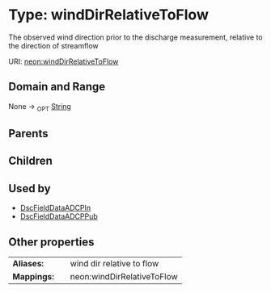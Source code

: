 
# Type: windDirRelativeToFlow


The observed wind direction prior to the discharge measurement, relative to the direction of streamflow

URI: [neon:windDirRelativeToFlow](https://data.neonscience.org/windDirRelativeToFlow)


## Domain and Range

None ->  <sub>OPT</sub> [String](types/String.md)

## Parents


## Children


## Used by

 * [DscFieldDataADCPIn](DscFieldDataADCPIn.md)
 * [DscFieldDataADCPPub](DscFieldDataADCPPub.md)

## Other properties

|  |  |  |
| --- | --- | --- |
| **Aliases:** | | wind dir relative to flow |
| **Mappings:** | | neon:windDirRelativeToFlow |

